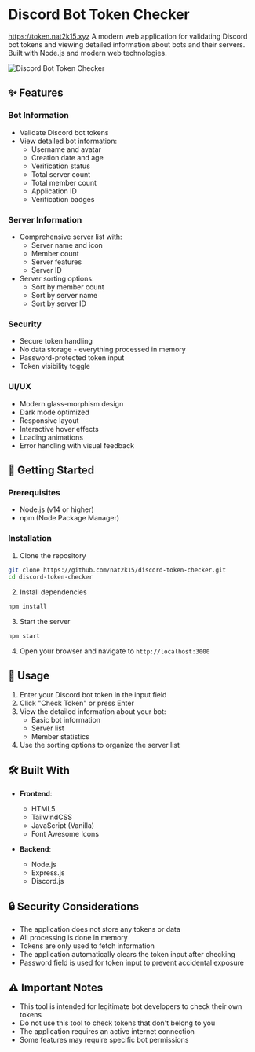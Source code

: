 # Discord Bot Token Checker
https://token.nat2k15.xyz
A modern web application for validating Discord bot tokens and viewing detailed information about bots and their servers. Built with Node.js and modern web technologies.

![Discord Bot Token Checker](https://i.imgur.com/QAf7XRR.png)

## ✨ Features

### Bot Information
- Validate Discord bot tokens
- View detailed bot information:
  - Username and avatar
  - Creation date and age
  - Verification status
  - Total server count
  - Total member count
  - Application ID
  - Verification badges

### Server Information
- Comprehensive server list with:
  - Server name and icon
  - Member count
  - Server features
  - Server ID
- Server sorting options:
  - Sort by member count
  - Sort by server name
  - Sort by server ID

### Security
- Secure token handling
- No data storage - everything processed in memory
- Password-protected token input
- Token visibility toggle

### UI/UX
- Modern glass-morphism design
- Dark mode optimized
- Responsive layout
- Interactive hover effects
- Loading animations
- Error handling with visual feedback

## 🚀 Getting Started

### Prerequisites
- Node.js (v14 or higher)
- npm (Node Package Manager)

### Installation

1. Clone the repository
```bash
git clone https://github.com/nat2k15/discord-token-checker.git
cd discord-token-checker
```

2. Install dependencies
```bash
npm install
```

3. Start the server
```bash
npm start
```

4. Open your browser and navigate to `http://localhost:3000`

## 📝 Usage

1. Enter your Discord bot token in the input field
2. Click "Check Token" or press Enter
3. View the detailed information about your bot:
   - Basic bot information
   - Server list
   - Member statistics
4. Use the sorting options to organize the server list

## 🛠️ Built With

- **Frontend**:
  - HTML5
  - TailwindCSS
  - JavaScript (Vanilla)
  - Font Awesome Icons

- **Backend**:
  - Node.js
  - Express.js
  - Discord.js

## 🔒 Security Considerations

- The application does not store any tokens or data
- All processing is done in memory
- Tokens are only used to fetch information
- The application automatically clears the token input after checking
- Password field is used for token input to prevent accidental exposure

## ⚠️ Important Notes

- This tool is intended for legitimate bot developers to check their own tokens
- Do not use this tool to check tokens that don't belong to you
- The application requires an active internet connection
- Some features may require specific bot permissions

